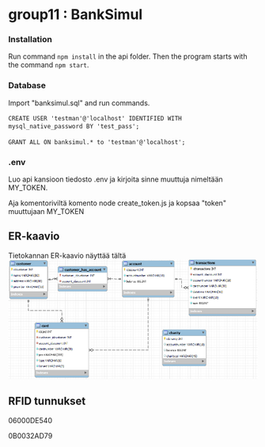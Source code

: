 

# group11 : BankSimul



### Installation

 
Run command ```npm install``` in the api folder. Then the program starts with the command ```npm start```.

 
 
### Database

 
Import "banksimul.sql" and run commands. 

```mysql
CREATE USER 'testman'@'localhost' IDENTIFIED WITH mysql_native_password BY 'test_pass';

GRANT ALL ON banksimul.* to 'testman'@'localhost';
```


### .env


Luo api kansioon tiedosto .env ja kirjoita sinne muuttuja nimeltään MY_TOKEN.

Aja komentoriviltä komento node create_token.js ja kopsaa "token" muuttujaan MY_TOKEN

  

## ER-kaavio

 

Tietokannan ER-kaavio näyttää tältä <img src="documents/er-diagram-database.png">



## RFID tunnukset


06000DE540

0B0032AD79
